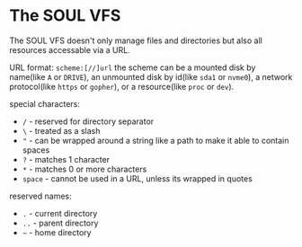# The SOUL VFS
The SOUL VFS doesn't only manage files and directories but also all resources accessable via a URL.

URL format: `scheme:[//]url`
the scheme can be a mounted disk by name(like `A` or `DRIVE`), an unmounted disk by id(like `sda1` or `nvme0`), a network protocol(like `https` or `gopher`), or a resource(like `proc` or `dev`).

special characters:
* `/` - reserved for directory separator
* `\` - treated as a slash
* `"` - can be wrapped around a string like a path to make it able to contain spaces
* `?` - matches 1 character
* `*` - matches 0 or more characters
* `space` - cannot be used in a URL, unless its wrapped in quotes

reserved names:
* `.` - current directory
* `..` - parent directory
* `~` - home directory